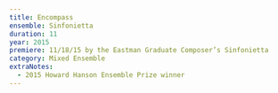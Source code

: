 ```yaml
---
title: Encompass
ensemble: Sinfonietta
duration: 11
year: 2015
premiere: 11/18/15 by the Eastman Graduate Composer’s Sinfonietta
category: Mixed Ensemble
extraNotes:
  - 2015 Howard Hanson Ensemble Prize winner
---
```

